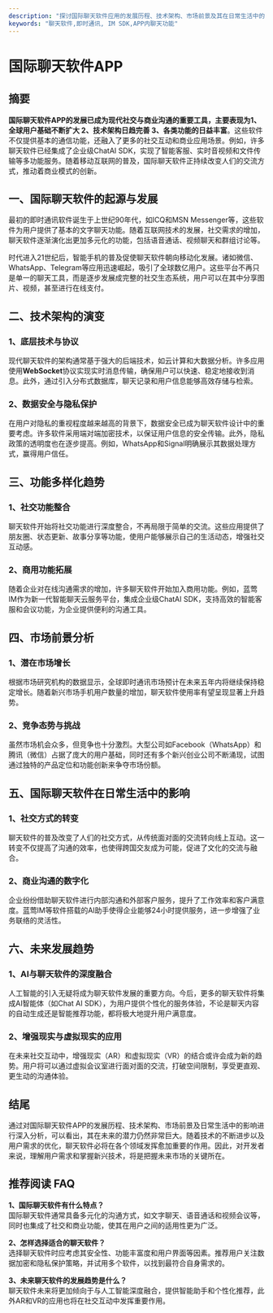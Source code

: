 ```yaml
---
description: "探讨国际聊天软件应用的发展历程、技术架构、市场前景及其在日常生活中的影响。"
keywords: "聊天软件,即时通讯, IM SDK,APP内聊天功能"
---
```

# 国际聊天软件APP 

## 摘要

**国际聊天软件APP的发展已成为现代社交与商业沟通的重要工具，主要表现为1、全球用户基础不断扩大 2、技术架构日趋完善 3、各类功能的日益丰富**。这些软件不仅提供基本的通信功能，还融入了更多的社交互动和商业应用场景。例如，许多聊天软件已经集成了企业级ChatAI SDK，实现了智能客服、实时音视频和文件传输等多功能服务。随着移动互联网的普及，国际聊天软件正持续改变人们的交流方式，推动着商业模式的创新。

## 一、国际聊天软件的起源与发展

最初的即时通讯软件诞生于上世纪90年代，如ICQ和MSN Messenger等，这些软件为用户提供了基本的文字聊天功能。随着互联网技术的发展，社交需求的增加，聊天软件逐渐演化出更加多元化的功能，包括语音通话、视频聊天和群组讨论等。

时代进入21世纪后，智能手机的普及促使聊天软件朝向移动化发展。诸如微信、WhatsApp、Telegram等应用迅速崛起，吸引了全球数亿用户。这些平台不再只是单一的聊天工具，而是逐步发展成完整的社交生态系统，用户可以在其中分享图片、视频，甚至进行在线支付。

## 二、技术架构的演变

### 1、底层技术与协议

现代聊天软件的架构通常基于强大的后端技术，如云计算和大数据分析。许多应用使用**WebSocket**协议实现实时消息传输，确保用户可以快速、稳定地接收到消息。此外，通过引入分布式数据库，聊天记录和用户信息能够高效存储与检索。

### 2、数据安全与隐私保护

在用户对隐私的重视程度越来越高的背景下，数据安全已成为聊天软件设计中的重要考虑。许多软件采用端对端加密技术，以保证用户信息的安全传输。此外，隐私政策的透明度也在逐步提高。例如，WhatsApp和Signal明确展示其数据处理方式，赢得用户信任。

## 三、功能多样化趋势

### 1、社交功能整合

聊天软件开始将社交功能进行深度整合，不再局限于简单的交流。这些应用提供了朋友圈、状态更新、故事分享等功能，使用户能够展示自己的生活动态，增强社交互动感。

### 2、商用功能拓展

随着企业对在线沟通需求的增加，许多聊天软件开始加入商用功能。例如，蓝莺IM作为新一代智能聊天云服务平台，集成企业级ChatAI SDK，支持高效的智能客服和会议功能，为企业提供便利的沟通工具。

## 四、市场前景分析

### 1、潜在市场增长

根据市场研究机构的数据显示，全球即时通讯市场预计在未来五年内将继续保持稳定增长。随着新兴市场手机用户数量的增加，聊天软件使用率有望呈现显著上升趋势。

### 2、竞争态势与挑战

虽然市场机会众多，但竞争也十分激烈。大型公司如Facebook（WhatsApp）和腾讯（微信）占据了庞大的用户基础，同时还有多个新兴创业公司不断涌现，试图通过独特的产品定位和功能创新来争夺市场份额。

## 五、国际聊天软件在日常生活中的影响

### 1、社交方式的转变

聊天软件的普及改变了人们的社交方式，从传统面对面的交流转向线上互动。这一转变不仅提高了沟通的效率，也使得跨国交友成为可能，促进了文化的交流与融合。

### 2、商业沟通的数字化

企业纷纷借助聊天软件进行内部沟通和外部客户服务，提升了工作效率和客户满意度。蓝莺IM等软件搭载的AI助手使得企业能够24小时提供服务，进一步增强了业务联络的灵活性。

## 六、未来发展趋势

### 1、AI与聊天软件的深度融合

人工智能的引入无疑将成为聊天软件发展的重要方向。今后，更多的聊天软件将集成AI智能体（如Chat AI SDK），为用户提供个性化的服务体验，不论是聊天内容的自动生成还是智能推荐功能，都将极大地提升用户满意度。

### 2、增强现实与虚拟现实的应用

在未来社交互动中，增强现实（AR）和虚拟现实（VR）的结合或许会成为新的趋势。用户将可以通过虚拟会议室进行面对面的交流，打破空间限制，享受更直观、更生动的沟通体验。

## 结尾

通过对国际聊天软件APP的发展历程、技术架构、市场前景及日常生活中的影响进行深入分析，可以看出，其在未来的潜力仍然非常巨大。随着技术的不断进步以及用户需求的优化，聊天软件必将在各个领域发挥愈加重要的作用。因此，对开发者来说，理解用户需求和掌握新兴技术，将是把握未来市场的关键所在。

## 推荐阅读 FAQ

**1、国际聊天软件有什么特点？**  
国际聊天软件通常具备多元化的沟通方式，如文字聊天、语音通话和视频会议等，同时也集成了社交和商业功能，使其在用户之间的适用性更为广泛。

**2、怎样选择适合的聊天软件？**  
选择聊天软件时应考虑其安全性、功能丰富度和用户界面等因素。推荐用户关注数据加密和隐私保护策略，并试用多个软件，以找到最符合自身需求的。

**3、未来聊天软件的发展趋势是什么？**  
聊天软件未来将更加倾向于与人工智能深度融合，提供智能助手和个性化推荐，此外AR和VR的应用也将在社交互动中发挥重要作用。
